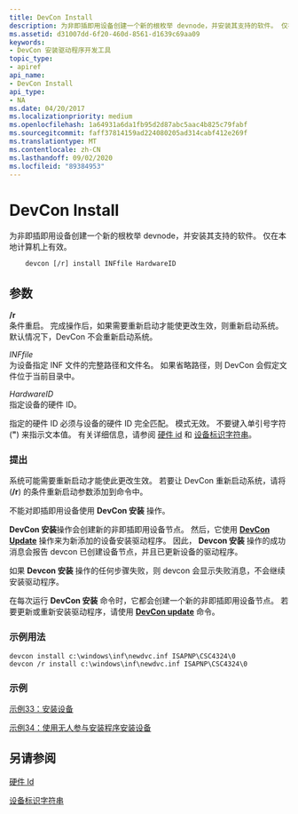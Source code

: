 ```yaml
---
title: DevCon Install
description: 为非即插即用设备创建一个新的根枚举 devnode，并安装其支持的软件。 仅在本地计算机上有效。
ms.assetid: d31007dd-6f20-460d-8561-d1639c69aa09
keywords:
- DevCon 安装驱动程序开发工具
topic_type:
- apiref
api_name:
- DevCon Install
api_type:
- NA
ms.date: 04/20/2017
ms.localizationpriority: medium
ms.openlocfilehash: 1a64931a6da1fb95d2d87abc5aac4b825c79fabf
ms.sourcegitcommit: faff37814159ad224080205ad314cabf412e269f
ms.translationtype: MT
ms.contentlocale: zh-CN
ms.lasthandoff: 09/02/2020
ms.locfileid: "89384953"
---
```

# <a name="devcon-install"></a>DevCon Install


为非即插即用设备创建一个新的根枚举 devnode，并安装其支持的软件。 仅在本地计算机上有效。

```
    devcon [/r] install INFfile HardwareID 
```

## <a name="span-idddk_devcon_install_toolsspanspan-idddk_devcon_install_toolsspanparameters"></a><span id="ddk_devcon_install_tools"></span><span id="DDK_DEVCON_INSTALL_TOOLS"></span>参数


<span id="________r______"></span><span id="________R______"></span>**/r**   
条件重启。 完成操作后，如果需要重新启动才能使更改生效，则重新启动系统。 默认情况下，DevCon 不会重新启动系统。

<span id="_______INFfile______"></span><span id="_______inffile______"></span><span id="_______INFFILE______"></span>*INFfile*   
为设备指定 INF 文件的完整路径和文件名。 如果省略路径，则 DevCon 会假定文件位于当前目录中。

<span id="_______HardwareID______"></span><span id="_______hardwareid______"></span><span id="_______HARDWAREID______"></span>*HardwareID*   
指定设备的硬件 ID。

指定的硬件 ID 必须与设备的硬件 ID 完全匹配。 模式无效。 不要键入单引号字符 (**"**) 来指示文本值。 有关详细信息，请参阅 [硬件 id](../install/hardware-ids.md) 和 [设备标识字符串](../install/device-identification-strings.md)。

### <a name="span-idcommentsspanspan-idcommentsspancomments"></a><span id="comments"></span><span id="COMMENTS"></span>提出

系统可能需要重新启动才能使此更改生效。 若要让 DevCon 重新启动系统，请将 (**/r**) 的条件重新启动参数添加到命令中。

不能对即插即用设备使用 **DevCon 安装** 操作。

**DevCon 安装**操作会创建新的非即插即用设备节点。 然后，它使用 [**DevCon Update**](devcon-update.md) 操作来为新添加的设备安装驱动程序。 因此， **Devcon 安装** 操作的成功消息会报告 devcon 已创建设备节点，并且已更新设备的驱动程序。

如果 **Devcon 安装** 操作的任何步骤失败，则 devcon 会显示失败消息，不会继续安装驱动程序。

在每次运行 **DevCon 安装** 命令时，它都会创建一个新的非即插即用设备节点。 若要更新或重新安装驱动程序，请使用 [**DevCon update**](devcon-update.md) 命令。

### <a name="span-idsample_usagespanspan-idsample_usagespansample-usage"></a><span id="sample_usage"></span><span id="SAMPLE_USAGE"></span>示例用法

```
devcon install c:\windows\inf\newdvc.inf ISAPNP\CSC4324\0
devcon /r install c:\windows\inf\newdvc.inf ISAPNP\CSC4324\0
```

### <a name="span-idexamplesspanspan-idexamplesspanexamples"></a><span id="examples"></span><span id="EXAMPLES"></span>示例

[示例33：安装设备](devcon-examples.md#ddk_example_33_install_a_device_tools)

[示例34：使用无人参与安装程序安装设备](devcon-examples.md#ddk_example_34_install_a_device_using_unattended_setup_tools)

## <a name="span-idsee_alsospansee-also"></a><span id="see_also"></span>另请参阅


[硬件 Id](../install/hardware-ids.md)

[设备标识字符串](../install/device-identification-strings.md)